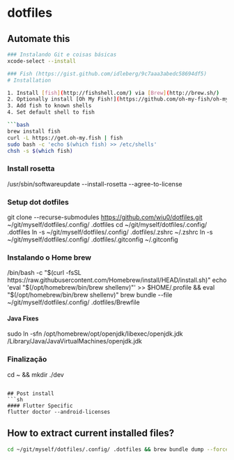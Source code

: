 # dotfiles

## Automate this
```sh
### Instalando Git e coisas básicas
xcode-select --install

### Fish (https://gist.github.com/idleberg/9c7aaa3abedc58694df5)
# Installation

1. Install [fish](http://fishshell.com/) via [Brew](http://brew.sh/)
2. Optionally install [Oh My Fish!](https://github.com/oh-my-fish/oh-my-fish) 
3. Add fish to known shells
4. Set default shell to fish

```bash
brew install fish  
curl -L https://get.oh-my.fish | fish
sudo bash -c 'echo $(which fish) >> /etc/shells'
chsh -s $(which fish)
```

### Install rosetta
/usr/sbin/softwareupdate --install-rosetta --agree-to-license

### Setup dot dotfiles
git clone --recurse-submodules https://github.com/wiu0/dotfiles.git ~/git/myself/dotfiles/.config/ .dotfiles
cd ~/git/myself/dotfiles/.config/ .dotfiles
ln -s ~/git/myself/dotfiles/.config/ .dotfiles/.zshrc ~/.zshrc
ln -s ~/git/myself/dotfiles/.config/ .dotfiles/.gitconfig ~/.gitconfig

### Instalando o Home brew
/bin/bash -c "$(curl -fsSL https://raw.githubusercontent.com/Homebrew/install/HEAD/install.sh)"
echo 'eval "$(/opt/homebrew/bin/brew shellenv)"' >> $HOME/.profile && eval 
"$(/opt/homebrew/bin/brew shellenv)"
brew bundle --file ~/git/myself/dotfiles/.config/ .dotfiles/Brewfile

#### Java Fixes
sudo ln -sfn /opt/homebrew/opt/openjdk/libexec/openjdk.jdk /Library/Java/JavaVirtualMachines/openjdk.jdk

### Finalização
cd ~ && mkdir ./dev
```

## Post install
```sh
#### Flutter Specific
flutter doctor --android-licenses
```

## How to extract current installed files?
```sh
cd ~/git/myself/dotfiles/.config/ .dotfiles && brew bundle dump --force && git add . && git commit -m "update" && git push 
```


